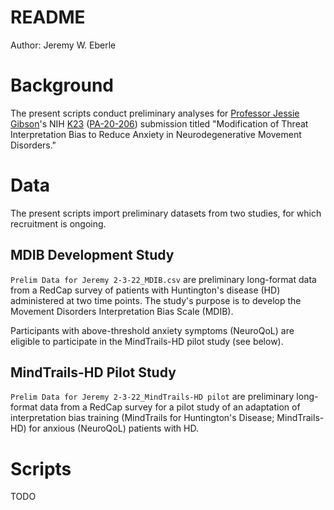 # README

Author: Jeremy W. Eberle

# Background

The present scripts conduct preliminary analyses for [Professor Jessie Gibson](https://www.nursing.virginia.edu/people/js6zn/)'s NIH [K23](https://researchtraining.nih.gov/programs/career-development/k23) ([PA-20-206](https://grants.nih.gov/grants/guide/pa-files/PA-20-206.html)) submission titled "Modification of Threat Interpretation Bias to Reduce Anxiety in Neurodegenerative Movement Disorders."

# Data

The present scripts import preliminary datasets from two studies, for which recruitment is ongoing.

## MDIB Development Study

`Prelim Data for Jeremy 2-3-22_MDIB.csv` are preliminary long-format data from a RedCap survey of patients with Huntington's disease (HD) administered at two time points. The study's purpose is to develop the Movement Disorders Interpretation Bias Scale (MDIB).

Participants with above-threshold anxiety symptoms (NeuroQoL) are eligible to participate in the MindTrails-HD pilot study (see below).

## MindTrails-HD Pilot Study

`Prelim Data for Jeremy 2-3-22_MindTrails-HD pilot` are preliminary long-format data from a RedCap survey for a pilot study of an adaptation of interpretation bias training (MindTrails for Huntington's Disease; MindTrails-HD) for anxious (NeuroQoL) patients with HD.

# Scripts

TODO
